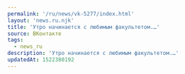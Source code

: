 ```yaml
---
permalink: '/ru/news/vk-5277/index.html'
layout: 'news.ru.njk'
title: 'Утро начинается с любимым факультетом.…'
source: ВКонтакте
tags:
  - news_ru
description: 'Утро начинается с любимым факультетом.…'
updatedAt: 1522380192
---
```

